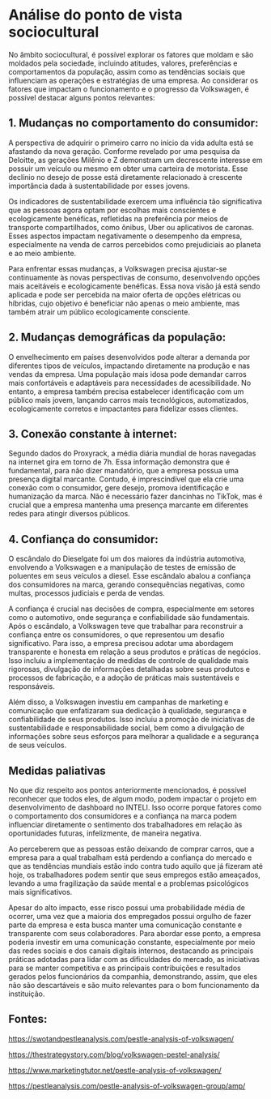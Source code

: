 # Análise do ponto de vista sociocultural
No âmbito sociocultural, é possível explorar os fatores que moldam e são moldados pela sociedade, incluindo atitudes, valores, preferências e comportamentos da população, assim como as tendências sociais que influenciam as operações e estratégias de uma empresa. Ao considerar os fatores que impactam o funcionamento e o progresso da Volkswagen, é possível destacar alguns pontos relevantes:
## 1. Mudanças no comportamento do consumidor:
A perspectiva de adquirir o primeiro carro no início da vida adulta está se afastando da nova geração. Conforme revelado por uma pesquisa da Deloitte, as gerações Milênio e Z demonstram um decrescente interesse em possuir um veículo ou mesmo em obter uma carteira de motorista. Esse declínio no desejo de posse está diretamente relacionado à crescente importância dada à sustentabilidade por esses jovens.

Os indicadores de sustentabilidade exercem uma influência tão significativa que as pessoas agora optam por escolhas mais conscientes e ecologicamente benéficas, refletidas na preferência por meios de transporte compartilhados, como ônibus, Uber ou aplicativos de caronas. Esses aspectos impactam negativamente o desempenho da empresa, especialmente na venda de carros percebidos como prejudiciais ao planeta e ao meio ambiente.

Para enfrentar essas mudanças, a Volkswagen precisa ajustar-se continuamente às novas perspectivas de consumo, desenvolvendo opções mais aceitáveis e ecologicamente benéficas. Essa nova visão já está sendo aplicada e pode ser percebida na maior oferta de opções elétricas ou híbridas, cujo objetivo é beneficiar não apenas o meio ambiente, mas também atrair um público ecologicamente consciente.
## 2. Mudanças demográficas da população:
O envelhecimento em países desenvolvidos pode alterar a demanda por diferentes tipos de veículos, impactando diretamente na produção e nas vendas da empresa. Uma população mais idosa pode demandar carros mais confortáveis e adaptáveis para necessidades de acessibilidade. No entanto, a empresa também precisa estabelecer identificação com um público mais jovem, lançando carros mais tecnológicos, automatizados, ecologicamente corretos e impactantes para fidelizar esses clientes.
## 3. Conexão constante à internet:
Segundo dados do Proxyrack, a média diária mundial de horas navegadas na internet gira em torno de 7h. Essa informação demonstra que é fundamental, para não dizer mandatório, que a empresa possua uma presença digital marcante. Contudo, é imprescindível que ela crie uma conexão com o consumidor, gere desejo, promova identificação e humanização da marca. Não é necessário fazer dancinhas no TikTok, mas é crucial que a empresa mantenha uma presença marcante em diferentes redes para atingir diversos públicos.
## 4. Confiança do consumidor:
O escândalo do Dieselgate foi um dos maiores da indústria automotiva, envolvendo a Volkswagen e a manipulação de testes de emissão de poluentes em seus veículos a diesel. Esse escândalo abalou a confiança dos consumidores na marca, gerando consequências negativas, como multas, processos judiciais e perda de vendas.

A confiança é crucial nas decisões de compra, especialmente em setores como o automotivo, onde segurança e confiabilidade são fundamentais. Após o escândalo, a Volkswagen teve que trabalhar para reconstruir a confiança entre os consumidores, o que representou um desafio significativo. Para isso, a empresa precisou adotar uma abordagem transparente e honesta em relação a seus produtos e práticas de negócios. Isso incluiu a implementação de medidas de controle de qualidade mais rigorosas, divulgação de informações detalhadas sobre seus produtos e processos de fabricação, e a adoção de práticas mais sustentáveis e responsáveis.

Além disso, a Volkswagen investiu em campanhas de marketing e comunicação que enfatizaram sua dedicação à qualidade, segurança e confiabilidade de seus produtos. Isso incluiu a promoção de iniciativas de sustentabilidade e responsabilidade social, bem como a divulgação de informações sobre seus esforços para melhorar a qualidade e a segurança de seus veículos.
## Medidas paliativas
No que diz respeito aos pontos anteriormente mencionados, é possível reconhecer que todos eles, de algum modo, podem impactar o projeto em desenvolvimento de dashboard no INTELI. Isso ocorre porque fatores como o comportamento dos consumidores e a confiança na marca podem influenciar diretamente o sentimento dos trabalhadores em relação às oportunidades futuras, infelizmente, de maneira negativa.

Ao perceberem que as pessoas estão deixando de comprar carros, que a empresa para a qual trabalham está perdendo a confiança do mercado e que as tendências mundiais estão indo contra tudo aquilo que já fizeram até hoje, os trabalhadores podem sentir que seus empregos estão ameaçados, levando a uma fragilização da saúde mental e a problemas psicológicos mais significativos.

Apesar do alto impacto, esse risco possui uma probabilidade média de ocorrer, uma vez que a maioria dos empregados possui orgulho de fazer parte da empresa e esta busca manter uma comunicação constante e transparente com seus colaboradores. Para abordar esse ponto, a empresa poderia investir em uma comunicação constante, especialmente por meio das redes sociais e dos canais digitais internos, destacando as principais práticas adotadas para lidar com as dificuldades do mercado, as iniciativas para se manter competitiva e as principais contribuições e resultados gerados pelos funcionários da companhia, demonstrando, assim, que eles não são descartáveis e são muito relevantes para o bom funcionamento da instituição.

## Fontes:

https://swotandpestleanalysis.com/pestle-analysis-of-volkswagen/

https://thestrategystory.com/blog/volkswagen-pestel-analysis/

https://www.marketingtutor.net/pestle-analysis-of-volkswagen/

https://pestleanalysis.com/pestle-analysis-of-volkswagen-group/amp/